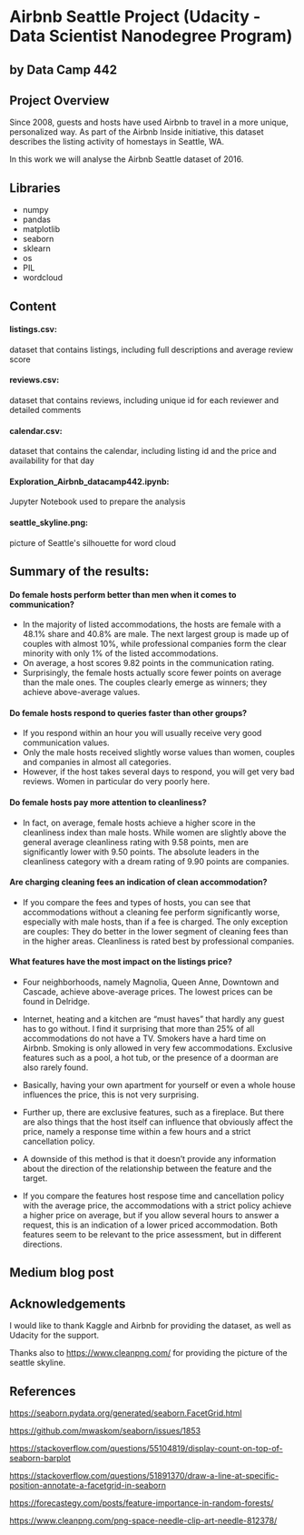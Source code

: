 # Airbnb Seattle Project (Udacity - Data Scientist Nanodegree Program)
## by Data Camp 442


## Project Overview

Since 2008, guests and hosts have used Airbnb to travel in a more unique, personalized way. 
As part of the Airbnb Inside initiative, this dataset describes the listing activity of homestays in Seattle, WA.

In this work we will analyse the Airbnb Seattle dataset of 2016.

## Libraries
- numpy
- pandas
- matplotlib
- seaborn
- sklearn
- os
- PIL
- wordcloud

## Content
#### listings.csv:
dataset that contains listings, including full descriptions and average review score

#### reviews.csv:
dataset that contains reviews, including unique id for each reviewer and detailed comments

#### calendar.csv:
dataset that contains the calendar, including listing id and the price and availability for that day

#### Exploration_Airbnb_datacamp442.ipynb:
Jupyter Notebook used to prepare the analysis

#### seattle_skyline.png:
picture of Seattle's silhouette for word cloud

## Summary of the results:
#### Do female hosts perform better than men when it comes to communication?
- In the majority of listed accommodations, the hosts are female with a 48.1% share and 40.8% are male. The next largest group is made up of couples with almost 10%, while professional companies form the clear minority with only 1% of the listed accommodations.
- On average, a host scores 9.82 points in the communication rating.
- Surprisingly, the female hosts actually score fewer points on average than the male ones. The couples clearly emerge as winners; they achieve above-average values.

#### Do female hosts respond to queries faster than other groups?
- If you respond within an hour you will usually receive very good communication values.
- Only the male hosts received slightly worse values ​​than women, couples and companies in almost all categories.
- However, if the host takes several days to respond, you will get very bad reviews. Women in particular do very poorly here.

#### Do female hosts pay more attention to cleanliness?
- In fact, on average, female hosts achieve a higher score in the cleanliness index than male hosts. While women are slightly above the general average cleanliness rating with 9.58 points, men are significantly lower with 9.50 points. The absolute leaders in the cleanliness category with a dream rating of 9.90 points are companies.

#### Are charging cleaning fees an indication of clean accommodation?
- If you  compare the fees and types of hosts, you can see that accommodations without a cleaning fee perform significantly worse, especially with male hosts, than if a fee is charged. The only exception are couples: They do better in the lower segment of cleaning fees than in the higher areas.
Cleanliness is rated best by professional companies.

#### What features have the most impact on the listings price?
- Four neighborhoods, namely Magnolia, Queen Anne, Downtown and Cascade, achieve above-average prices. The lowest prices can be found in Delridge.
  
- Internet, heating and a kitchen are “must haves” that hardly any guest has to go without. I find it surprising that more than 25% of all accommodations do not have a TV. Smokers have a hard time on Airbnb. Smoking is only allowed in very few accommodations. Exclusive features such as a pool, a hot tub, or the presence of a doorman are also rarely found.
  
- Basically, having your own apartment for yourself or even a whole house influences the price, this is not very surprising.
  
- Further up, there are exclusive features, such as a fireplace. But there are also things that the host itself can influence that obviously affect the price, namely a response time within a few hours and a strict cancellation policy.
  
- A downside of this method is that it doesn’t provide any information about the direction of the relationship between the feature and the target.
- If you compare the features host respose time and cancellation policy with the average price, the accommodations with a strict policy achieve a higher price on average, but if you allow several hours to answer a request, this is an indication of a lower priced accommodation. Both features seem to be relevant to the price assessment, but in different directions.

## Medium blog post


## Acknowledgements
I would like to thank Kaggle and Airbnb for providing the dataset, as well as Udacity for the support.

Thanks also to https://www.cleanpng.com/ for providing the picture of the seattle skyline.

## References
https://seaborn.pydata.org/generated/seaborn.FacetGrid.html

https://github.com/mwaskom/seaborn/issues/1853

https://stackoverflow.com/questions/55104819/display-count-on-top-of-seaborn-barplot

https://stackoverflow.com/questions/51891370/draw-a-line-at-specific-position-annotate-a-facetgrid-in-seaborn

https://forecastegy.com/posts/feature-importance-in-random-forests/

https://www.cleanpng.com/png-space-needle-clip-art-needle-812378/

